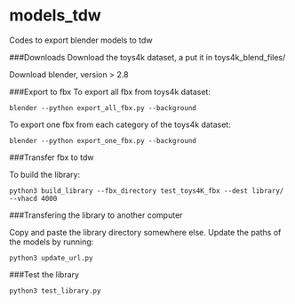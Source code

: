 # models_tdw
Codes to export blender models to tdw

###Downloads
Download the toys4k dataset, a put it in toys4k_blend_files/

Download blender, version > 2.8

###Export to fbx
To export all fbx from toys4k dataset:
```
blender --python export_all_fbx.py --background
```
To export one fbx from each category of the toys4k dataset:
```
blender --python export_one_fbx.py --background
```

###Transfer fbx to tdw

To build the library:
```
python3 build_library --fbx_directory test_toys4K_fbx --dest library/ --vhacd 4000
```

###Transfering the library to another computer

Copy and paste the library directory somewhere else. Update the paths of the models by running:
```
python3 update_url.py
```


###Test the library

```
python3 test_library.py
```

